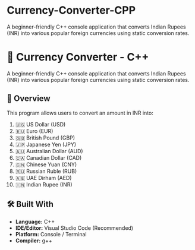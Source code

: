 # Currency-Converter-CPP
A beginner-friendly C++ console application that converts Indian Rupees (INR) into various popular foreign currencies using static conversion rates.
# 💱 Currency Converter - C++

A beginner-friendly C++ console application that converts Indian Rupees (INR) into various popular foreign currencies using static conversion rates.


## 📌 Overview

This program allows users to convert an amount in INR into:

1. 🇺🇸 US Dollar (USD)  
2. 🇪🇺 Euro (EUR)  
3. 🇬🇧 British Pound (GBP)  
4. 🇯🇵 Japanese Yen (JPY)  
5. 🇦🇺 Australian Dollar (AUD)  
6. 🇨🇦 Canadian Dollar (CAD)  
7. 🇨🇳 Chinese Yuan (CNY)  
8. 🇷🇺 Russian Ruble (RUB)  
9. 🇦🇪 UAE Dirham (AED)  
10. 🇮🇳 Indian Rupee (INR)

## 🛠️ Built With
- **Language:** C++
- **IDE/Editor:** Visual Studio Code (Recommended)
- **Platform:** Console / Terminal
- **Compiler:** g++
